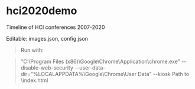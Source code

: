 # hci2020demo
 Timeline of HCI conferences 2007-2020
 
 Editable:
 images.json,
 config.json





>Run with:

>"C:\Program Files (x86)\Google\Chrome\Application\chrome.exe" --disable-web-security --user-data-dir="%LOCALAPPDATA%\Google\Chrome\User Data" --kiosk Path to \index.html




